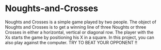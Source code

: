 # Noughts-and-Crosses
Noughts and Crosses is a simple game played by two people. The object of Noughts and Crosses is to get a winning line of three Noughts or three Crosses in either a horizontal, vertical or diagonal row. The player with the Xs starts the game by positioning his X in a square. In this project, you can also play against the computer.  TRY TO BEAT YOUR OPPONENT !!
